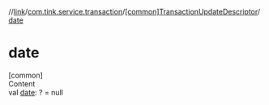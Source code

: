 //[link](../../index.md)/[com.tink.service.transaction](../index.md)/[[common]TransactionUpdateDescriptor](index.md)/[date](date.md)



# date  
[common]  
Content  
val [date](date.md): <ERROR CLASS>? = null  



